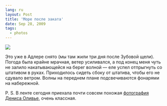 ```yaml
---
lang: ru
layout: Post
title: 'Море после заката'
date: Sep 28, 2009
tags:
  - photos
---
```


![](photo://2009-09-22_5D_1959_Artem_Sapegin)

Это уже в Адлере снято (мы там жили три дня после Зубовой щели). Погода была крайне мрачная, ветер усиливался, а под конец меня чуть не залило накатывающейся на берег волной — еле успел отпрыгнуть со штативом в руках. Приходилось сидеть сбоку от штатива, чтобы его не сдувало ветром. Волны на переднем плане подсвечиваются фонарями на набережной.

P. S. В ленте сегодня приехала почти совсем похожая [фотография Дениса Оливье](http://www.denisolivier.com/p_sets.php?pid=1227 "Shore Line, Canet-Plage, France, October 31, 2007"), очень классная.
